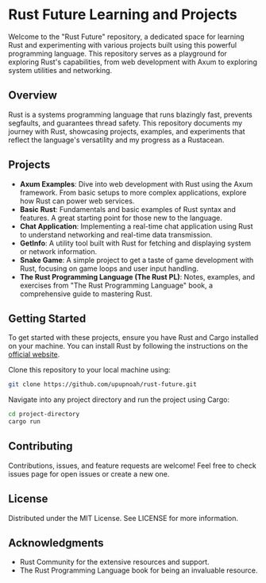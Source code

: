 # Rust Future Learning and Projects

Welcome to the "Rust Future" repository, a dedicated space for learning Rust and experimenting with various projects built using this powerful programming language. This repository serves as a playground for exploring Rust's capabilities, from web development with Axum to exploring system utilities and networking.

## Overview

Rust is a systems programming language that runs blazingly fast, prevents segfaults, and guarantees thread safety. This repository documents my journey with Rust, showcasing projects, examples, and experiments that reflect the language's versatility and my progress as a Rustacean.

## Projects

- **Axum Examples**: Dive into web development with Rust using the Axum framework. From basic setups to more complex applications, explore how Rust can power web services.
- **Basic Rust**: Fundamentals and basic examples of Rust syntax and features. A great starting point for those new to the language.
- **Chat Application**: Implementing a real-time chat application using Rust to understand networking and real-time data transmission.
- **GetInfo**: A utility tool built with Rust for fetching and displaying system or network information.
- **Snake Game**: A simple project to get a taste of game development with Rust, focusing on game loops and user input handling.
- **The Rust Programming Language (The Rust PL)**: Notes, examples, and exercises from "The Rust Programming Language" book, a comprehensive guide to mastering Rust.

## Getting Started

To get started with these projects, ensure you have Rust and Cargo installed on your machine. You can install Rust by following the instructions on the [official website](https://www.rust-lang.org/tools/install).

Clone this repository to your local machine using:

```bash
git clone https://github.com/upupnoah/rust-future.git
```
Navigate into any project directory and run the project using Cargo:
```bash
cd project-directory
cargo run
```

## Contributing
Contributions, issues, and feature requests are welcome! Feel free to check issues page for open issues or create a new one.

## License
Distributed under the MIT License. See LICENSE for more information.

## Acknowledgments
- Rust Community for the extensive resources and support.
- The Rust Programming Language book for being an invaluable resource.